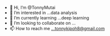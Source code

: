 - 👋 Hi, I’m @TonnyMutai
- 👀 I’m interested in ...data analysis
- 🌱 I’m currently learning ...deep learning
- 💞️ I’m looking to collaborate on ...
- 📫 How to reach me ...tonnykipoh8@gmail.com

<!---
tonnymtai/tonnymtai is a ✨ special ✨ repository because its `README.md` (this file) appears on your GitHub profile.
You can click the Preview link to take a look at your changes.
--->

